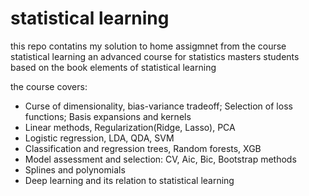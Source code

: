 # statistical learning

this repo contatins my solution to home assigmnet from the course statistical learning an advanced course for statistics masters students 
based on the book elements of statistical learning

the course covers:
* Curse of dimensionality, bias-variance tradeoff; Selection of loss functions; Basis expansions and kernels
* Linear methods, Regularization(Ridge, Lasso), PCA
* Logistic regression, LDA, QDA, SVM
* Classification and regression trees, Random forests, XGB
* Model assessment and selection: CV, Aic, Bic, Bootstrap methods
* Splines and polynomials
* Deep learning and its relation to statistical learning
